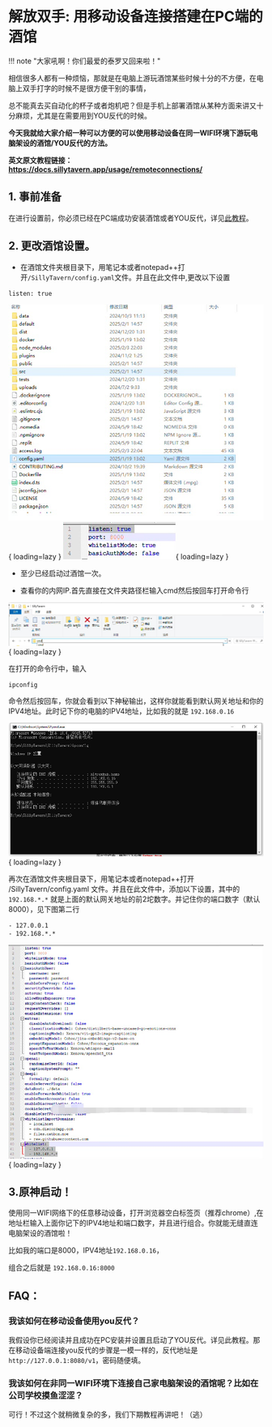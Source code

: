 # 解放双手: 用移动设备连接搭建在PC端的酒馆

!!! note "大家吼啊！你们最爱的泰罗又回来啦！"

相信很多人都有一种烦恼，那就是在电脑上游玩酒馆某些时候十分的不方便，在电脑上双手打字的时候不是很方便干别的事情，

总不能真去买自动化的杯子或者炮机吧？但是手机上部署酒馆从某种方面来讲又十分麻烦，尤其是在需要用到YOU反代的时候。

**今天我就给大家介绍一种可以方便的可以使用移动设备在同一WIFI环境下游玩电脑架设的酒馆/YOU反代的方法。**

**英文原文教程链接：https://docs.sillytavern.app/usage/remoteconnections/**

## 1. 事前准备

在进行设置前，你必须已经在PC端成功安装酒馆或者YOU反代，详见[此教程](/build/gitdesk.md)。

## 2. 更改酒馆设置。

- 在酒馆文件夹根目录下，用笔记本或者notepad++打开`/SillyTavern/config.yaml`文件。并且在此文件中,更改以下设置

```
listen: true
```

![img](pc/1.jpeg){ loading=lazy }
![img](pc/2.jpeg){ loading=lazy }

- 至少已经启动过酒馆一次。

- 查看你的内网IP.首先直接在文件夹路径栏输入cmd然后按回车打开命令行

![img](pc/3.jpeg){ loading=lazy }

在打开的命令行中，输入
```
ipconfig
```

命令然后按回车，你就会看到以下神秘输出，这样你就能看到默认网关地址和你的IPV4地址。此时记下你的电脑的IPV4地址，比如我的就是 `192.168.0.16`

![img](pc/4.jpeg){ loading=lazy }

再次在酒馆文件夹根目录下，用笔记本或者notepad++打开 /SillyTavern/config.yaml 文件。并且在此文件中，添加以下设置，其中的`192.168.*.*` 就是上面的默认网关地址的前2坨数字。并记住你的端口数字（默认8000），见下图第二行 
``` whitelist:
- 127.0.0.1
- 192.168.*.*
```

![img](pc/5.jpeg){ loading=lazy }

## 3.原神启动！

使用同一WIFI网络下的任意移动设备，打开浏览器空白标签页（推荐chrome）,在地址栏输入上面你记下的IPV4地址和端口数字，并且进行组合。你就能无缝直连电脑架设的酒馆啦！

比如我的端口是8000，IPV4地址`192.168.0.16`，

组合之后就是 `192.168.0.16:8000`

## FAQ：

### 我该如何在移动设备使用you反代？

我假设你已经阅读并且成功在PC安装并设置且启动了YOU反代。详见此教程。那在移动设备端连接you反代的步骤是一模一样的，反代地址是`http://127.0.0.1:8080/v1`，密码随便填。

### 我该如何在非同一WIFI环境下连接自己家电脑架设的酒馆呢？比如在公司学校摸鱼涩涩？

可行！不过这个就稍微复杂的多，我们下期教程再讲吧！（逃）









